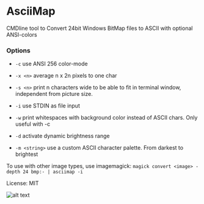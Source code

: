 # AsciiMap

CMDline tool to Convert 24bit Windows BitMap files to ASCII with optional ANSI-colors

### Options

* `-c` use ANSI 256 color-mode

* `-x <n>` average n x 2n pixels to one char

* `-s <n>` print n characters wide to be able to fit in terminal window, independent from picture size.

* `-i` use STDIN as file input

* `-w` print whitespaces with background color instead of ASCII chars. Only useful with -c

* `-d` activate dynamic brightness range

* `-m <string>` use a custom ASCII character palette. From darkest to brightest

To use with other image types, use imagemagick: `magick convert <image> -depth 24 bmp:- | asciimap -i`

License: MIT

![alt text](screenshot.png "Screenshot")
